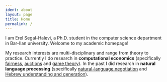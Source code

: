 ```yaml
---
ident: about
layout: page
title: Home
permalink: /
---
```

I am Erel Segal-Halevi, a Ph.D. student in the computer science department in Bar-Ilan university. Welcome to my academic homepage!

My research interests are multi-disciplinary and range from theory to practice. Currently I do research in **computational economics** (specifically [fairness][1],  [auctions][2] and [game theory][3]). In the past I did research in **natural language processing** (specifically [natural-language negotiation][4] and [Hebrew understanding and generation][5]).

[1]: {{site.baseurl}}/topics/{{page.lang}}/fairness
[2]: {{site.baseurl}}/topics/{{page.lang}}/auctions
[3]: {{site.baseurl}}/topics/{{page.lang}}/repeatedgames
[4]: {{site.baseurl}}/topics/{{page.lang}}/negochat
[5]: {{site.baseurl}}/topics/{{page.lang}}/hebnlp

